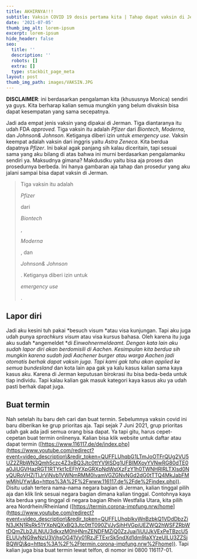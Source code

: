 ```yaml
---
title: AKHIRNYA!!!
subtitle: Vaksin COVID 19 dosis pertama kita | Tahap dapat vaksin di Jerman
date: '2021-07-05'
thumb_img_alt: lorem-ipsum
excerpt: lorem-ipsum
hide_header: false
seo:
  title: ''
  description: ''
  robots: []
  extra: []
  type: stackbit_page_meta
layout: post
thumb_img_path: images/VAKSIN.JPG
---
```

**DISCLAIMER**: ini berdasarkan pengalaman kita (khususnya Monica) sendiri ya guys. Kita berharap kalian semua mungkin yang belum divaksin bisa dapat kesempatan yang sama secepatnya.

Jadi ada empat jenis vaksin yang dipakai di Jerman. Tiga diantaranya itu udah FDA *approved.* Tiga vaksin itu adalah *Pfizer* dari *Biontech*, *Moderna*, dan *Johnson& Johnson*. Ketiganya diberi izin untuk *emergency use*. Vaksin keempat adalah vaksin dari inggris yaitu *Astra Zeneca*. Kita berdua dapatnya *Pfizer*. Ini bakal agak panjang sih kalau diceritain, tapi sesuai sama yang aku bilang di atas bahwa ini murni berdasarkan pengalamanku sendiri ya. Maksudnya gimana? Makdusdku yaitu bisa aja proses dan prosedurnya berbeda. Ini hanya gambaran aja tahap dan prosedur yang aku jalani sampai bisa dapat vaksin di Jerman.

> Tiga vaksin itu adalah 
>
> *Pfizer*
>
>  dari 
>
> *Biontech*
>
> , 
>
> *Moderna*
>
> , dan 
>
> *Johnson& Johnson*
>
> . 
> Ketiganya diberi izin untuk 
>
> *emergency use*
>
> . 
>

## Lapor diri

Jadi aku kesini tuh pakai \*besuch visum \*atau visa kunjungan. Tapi aku juga udah punya *sprachkurs visum* atau visa kursus bahasa. Oleh karena itu juga aku sudah \*angemeldet \*di *Einwohnermeldeamt. Dengan kata lain aku sudah lapor diri akan berdomisili di Aachen. Kesimpulan kita berdua sih mungkin karena sudah jadi Aachener burger atau warga Aachen jadi otomatis berhak dapat vaksin juga. Tapi kami gak tahu akan applied ke semua bundesland* dan kota lain apa gak ya kalu kasus kalian sama kaya kasus aku. Karena di Jerman keputusan birokrasi itu bisa beda-beda untuk tiap individu. Tapi kalau kalian gak masuk kategori kaya kasus aku ya udah pasti berhak dapat juga.

## Buat termin

Nah setelah itu baru deh cari dan buat termin. Sebelumnya vaksin covid ini baru diberikan ke grup prioritas aja. Tapi sejak 7 Juni 2021, grup prioritas udah gak ada jadi semua orang bisa dapat. Ya tapi gitu, harus cepet-cepetan buat termin onlinenya. Kalian bisa klik website untuk daftar atau dapat termin ([https://www.116117.de/de/index.php](https://www.youtube.com/redirect?event=video_description\&redir_token=QUFFLUhqbG1LTmJoOTFrQUg2VU5UZ2ZRbWN3Qmh5czc4Z3xBQ3Jtc0ttYV9ISDg1UFBIMXoyYVNwRG80dTE0a0JiUGVHazRGT1RTYkt1cEFhYXpGRXpNdWstXzFzY1h0TWNHRlRLTXlsd0NyQURoVHZjTlJrVjNvb1VWNmRMM0lvamVGZGNvNGd2dG0tTTQ4MkJabFMwMjhUYw\&q=https%3A%2F%2Fwww.116117.de%2Fde%2Findex.php)). Disitu udah tertera nama-nama negara bagian di Jerman, kalian tinggal pilih aja dan klik link sesuai negara bagian dimana kalian tinggal. Contohnya kaya kita berdua yang tinggal di negara bagian Rhein Westfalia Utara, kita pilih area Nordrhein/Rheinland ([https://termin.corona-impfung.nrw/home](https://www.youtube.com/redirect?event=video_description\&redir_token=QUFFLUhqblkyWnBzbkQ1VDdDbzZiN3JKN1RsRk51YXpNQXxBQ3Jtc0ttT090ZVJySjhHVGpiUEZWQ2hWSFZRbWtDQmZLb2JLNUU3dkxzM0hHNmZENDFMZjQ0ZzJuai1iUUJkVExPeTBzcU5ELUUyNG9wNzU3VjhsOG41Vy01RzJFTExrSk5ndXd1dm9IaXYzeUlLU3ZZSjBQWQ\&q=https%3A%2F%2Ftermin.corona-impfung.nrw%2Fhome)). Tapi kalian juga bisa buat termin lewat telfon, di nomor ini 0800 116117-01.
